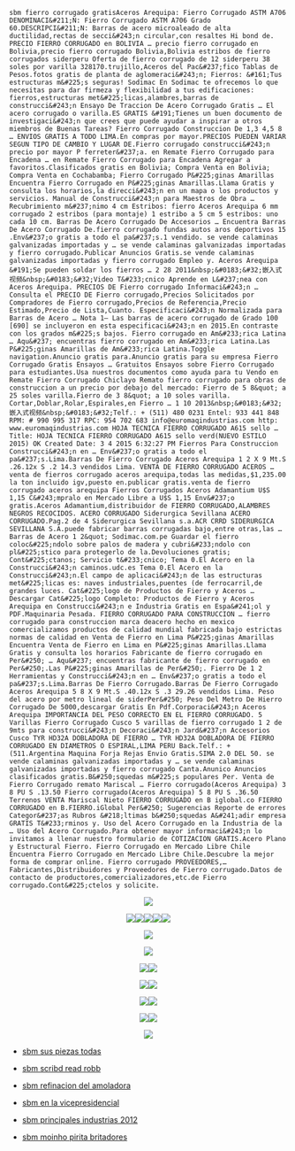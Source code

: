 
```
sbm fierro corrugado gratisAceros Arequipa: Fierro Corrugado ASTM A706 DENOMINACI&#211;N: Fierro Corrugado ASTM A706 Grado 60.DESCRIPCI&#211;N: Barras de acero microaleado de alta ductilidad,rectas de secci&#243;n circular,con resaltes Hi bond de. PRECIO FIERRO CORRUGADO en BOLIVIA … precio fierro corrugado en Bolivia,precio fierro corrugado Bolivia,Bolivia estribos de fierro corrugados siderperu Oferta de fierro corrugado de 12 siderperu 38 soles por varilla 328170.trujillo,Aceros del Pac&#237;fico Tablas de Pesos.fotos gratis de planta de aglomeraci&#243;n; Fierros: &#161;Tus estructuras m&#225;s seguras! Sodimac En Sodimac te ofrecemos lo que necesitas para dar firmeza y flexibilidad a tus edificaciones: fierros,estructuras met&#225;licas,alambres,barras de construcci&#243;n Ensayo De Traccion De Acero Corrugado Gratis … El acero corrugado o varilla.ES GRATIS &#191;Tienes un buen documento de investigaci&#243;n que crees que puede ayudar a inspirar a otros miembros de Buenas Tareas? Fierro Corrugado Construccion De 1,3 4,5 8 … ENVIOS GRATIS A TODO LIMA.En compras por mayor.PRECIOS PUEDEN VARIAR SEGUN TIPO DE CAMBIO Y LUGAR DE.Fierro corrugado construcci&#243;n precio por mayor P ferreter&#237;a. en Remate Fierro Corrugado para Encadena … en Remate Fierro Corrugado para Encadena Agregar a favoritos.Clasificados gratis en Bolivia; Compra Venta en Bolivia; Compra Venta en Cochabamba; Fierro Corrugado P&#225;ginas Amarillas Encuentra Fierro Corrugado en P&#225;ginas Amarillas.Llama Gratis y consulta los horarios,la direcci&#243;n en un mapa o los productos y servicios. Manual de Construcci&#243;n para Maestros de Obra … Recubrimiento m&#237;nimo 4 cm Estribos: fierro Aceros Arequipa 6 mm corrugado 2 estribos (para montaje) 1 estribo a 5 cm 5 estribos: uno cada 10 cm. Barras De Acero Corrugado De Accesorios … Encuentra Barras De Acero Corrugado De.fierro corrugado fundas autos aros deportivos 15 .Env&#237;o gratis a todo el pa&#237;s.1 vendido. se vende calaminas galvanizadas importadas y … se vende calaminas galvanizadas importadas y fierro corrugado.Publicar Anuncios Gratis.se vende calaminas galvanizadas importadas y fierro corrugado Empleo y. Aceros Arequipa &#191;Se pueden soldar los fierros … 2 28 2011&nbsp;&#0183;&#32;嵌入式视频&nbsp;&#0183;&#32;Video T&#233;cnico Aprende en L&#237;nea con Aceros Arequipa. PRECIOS DE Fierro corrugado Informaci&#243;n … Consulta el PRECIO DE Fierro corrugado,Precios Solicitados por Compradores de Fierro corrugado,Precios de Referencia,Precio Estimado,Precio de Lista,Cuanto. Especificaci&#243;n Normalizada para Barras de Acero … Nota 1— Las barras de acero corrugado de Grado 100 [690] se incluyeron en esta especificaci&#243;n en 2015.En contraste con los grados m&#225;s bajos. Fierro corrugado en Am&#233;rica Latina … Aqu&#237; encuentras fierro corrugado en Am&#233;rica Latina.Las P&#225;ginas Amarillas de Am&#233;rica Latina.Toggle navigation.Anuncio gratis para.Anuncio gratis para su empresa Fierro Corrugado Gratis Ensayos … Gratuitos Ensayos sobre Fierro Corrugado para estudiantes.Usa nuestros documentos como ayuda para tu Vendo en Remate Fierro Corrugado Chiclayo Remato fierro corrugado para obras de construccion a un precio por debajo del mercado: Fierro de 5 8&quot; a 25 soles varilla.Fierro de 3 8&quot; a 10 soles varilla. Cortar,Doblar,Rolar,Espirales,en Fierro … 1 10 2013&nbsp;&#0183;&#32;嵌入式视频&nbsp;&#0183;&#32;Telf.: + (511) 480 0231 Entel: 933 441 848 RPM: # 990 995 317 RPC: 954 702 683 info@euromaqindustrias.com http: www.euromaqindustrias.com HOJA TECNICA FIERRO CORRUGADO A615 sello … Title: HOJA TECNICA FIERRO CORRUGADO A615 sello verd(NUEVO ESTILO 2015) OK Created Date: 3 4 2015 6:32:27 PM Fierros Para Construccion Construcci&#243;n en … Env&#237;o gratis a todo el pa&#237;s.Lima.Barras De Fierro Corrugado Aceros Arequipa 1 2 X 9 Mt.S .26.12x S .2 14.3 vendidos Lima. VENTA DE FIERRO CORRUGADO ACEROS … venta de fierros corrugado aceros arequipa,todas las medidas,$1,235.00 la ton incluido igv,puesto en.publicar gratis.venta de fierro corrugado aceros arequipa Fierros Corrugados Aceros Adamantium U$S 1,15 C&#243;mpralo en Mercado Libre a U$S 1,15 Env&#237;o gratis.Aceros Adamantium,distribuidor de FIERRO CORRUGADO,ALAMBRES NEGROS RECOCIDOS. ACERO CORRUGADO Siderurgica Sevillana ACERO CORRUGADO.Pag.2 de 4 Siderurgica Sevillana s.a.ACR CRRD SIDERURGICA SEVILLANA S.A.puede fabricar barras corrugadas bajo,entre otras,las … Barras de Acero 1 2&quot; Sodimac.com.pe Guardar el fierro coloc&#225;ndolo sobre palos de madera y cubri&#233;ndolo con pl&#225;stico para protegerlo de la.Devoluciones gratis; Cont&#225;ctanos; Servicio t&#233;cnico; Tema 0.El Acero en la Construcci&#243;n caminos.udc.es Tema 0.El Acero en la Construcci&#243;n.El campo de aplicaci&#243;n de las estructuras met&#225;licas es: naves industriales,puentes (de ferrocarril,de grandes luces. Cat&#225;logo de Productos de Fierro y Aceros … Descargar Cat&#225;logo Completo: Productos de Fierro y Aceros Arequipa en Construcci&#243;n e Industria Gratis en Espa&#241;ol y PDF.Maquinaria Pesada. FIERRO CORRUGADO PARA CONSTRUCCION … fierro corrugado para construccion marca deacero hecho en mexico comercializamos productos de calidad mundial fabricada bajo estrictas normas de calidad en Venta de Fierro en Lima P&#225;ginas Amarillas Encuentra Venta de Fierro en Lima en P&#225;ginas Amarillas.Llama Gratis y consulta los horarios Fabricante de fierro corrugado en Per&#250; … Aqu&#237; encuentras fabricante de fierro corrugado en Per&#250;.Las P&#225;ginas Amarillas de Per&#250;. Fierro De 1 2 Herramientas y Construcci&#243;n en … Env&#237;o gratis a todo el pa&#237;s.Lima.Barras De Fierro Corrugado.Barras De Fierro Corrugado Aceros Arequipa 5 8 X 9 Mt.S .40.12x S .3 29.26 vendidos Lima. Peso del acero por metro lineal de siderPer&#250; Peso Del Metro De Hierro Corrugado De 5000,descargar Gratis En Pdf.Corporaci&#243;n Aceros Arequipa IMPORTANCIA DEL PESO CORRECTO EN EL FIERRO CORRUGADO. 5 Varillas Fierro Corrugado Cusco 5 varillas de fierro corrugado 1 2 de 9mts para construcci&#243;n Decoraci&#243;n Jard&#237;n Accesorios Cusco TYR HD32A DOBLADORA DE FIERRO … TYR HD32A DOBLADORA DE FIERRO CORRUGADO EN DIAMETROS O ESPIRAL,LIMA PERU Back.Telf.: + (511.Argentina Maquina Forja Rejas Envio Gratis.SIMA 2.0 DEL 50. se vende calaminas galvanizadas importadas y … se vende calaminas galvanizadas importadas y fierro corrugado Canta.Anunico Anuncios clasificados gratis.B&#250;squedas m&#225;s populares Per. Venta de Fierro Corrugado remato Mariscal … Fierro corrugado(Aceros Arequipa) 3 8 PU S .13.50 Fierro corrugado(Aceros Arequipa) 5 8 PU S .36.50 Terrenos VENTA Mariscal Nieto FIERRO CORRUGADO en B iglobal.co FIERRO CORRUGADO en B.FIERRO.iGlobal Per&#250; Sugerencias Reporte de errores Categor&#237;as Rubros &#218;ltimas b&#250;squedas A&#241;adir empresa GRATIS T&#233;rminos y. Uso del Acero Corrugado en la Industria de la … Uso del Acero Corrugado.Para obtener mayor informaci&#243;n lo invitamos a llenar nuestro formulario de COTIZACION GRATIS.Acero Plano y Estructural Fierro. Fierro Corrugado en Mercado Libre Chile Encuentra Fierro Corrugado en Mercado Libre Chile.Descubre la mejor forma de comprar online. Fierro corrugado PROVEEDORES,… Fabricantes,Distribuidores y Proveedores de Fierro corrugado.Datos de contacto de productores,comercializadores,etc.de Fierro corrugado.Cont&#225;ctelos y solicite. 
```

<div align="center">

<a href="https://es-crusher.shibang-china.com/github&k=sbm+fierro+corrugado+gratis"><img src="https://static.shibang-china.com/es/crusher/logo.jpg"></a>

<a href="https://es-crusher.shibang-china.com/github&k=sbm+fierro+corrugado+gratis"><img src="https://static.shibang-china.com/es/crusher/index.jpg"></a><a href="https://es-crusher.shibang-china.com/material.htmlgithub&k=sbm+fierro+corrugado+gratis"><img src="https://static.shibang-china.com/es/crusher/material.jpg"></a><a href="https://es-crusher.shibang-china.com/application.htmlgithub&k=sbm+fierro+corrugado+gratis"><img src="https://static.shibang-china.com/es/crusher/application.jpg"></a><a href="https://es-crusher.shibang-china.com/aboutus.htmlgithub&k=sbm+fierro+corrugado+gratis"><img src="https://static.shibang-china.com/es/crusher/aboutus.jpg"></a><a href="https://es-crusher.shibang-china.com/contact.htmlgithub&k=sbm+fierro+corrugado+gratis"><img src="https://static.shibang-china.com/es/crusher/contact.jpg"></a>

<a href="https://es-crusher.shibang-china.com/github&k=sbm+fierro+corrugado+gratis"><img src="https://static.shibang-china.com/es/crusher/banner.jpg"></a>

<a href="https://swt.shibang-china.com/github&k=sbm+fierro+corrugado+gratis"><img src="https://static.shibang-china.com/es/crusher/text.jpg"></a>

<a href="https://swt.shibang-china.com/github&k=sbm+fierro+corrugado+gratis"><img src="https://static.shibang-china.com/es/crusher/chat.jpg"></a><a href="https://es-crusher.shibang-china.com/contact.htmlgithub&k=sbm+fierro+corrugado+gratis"><img src="https://static.shibang-china.com/es/crusher/message.jpg"></a>

<a href="https://es-crusher.shibang-china.com/products/pe.htmlgithub&k=sbm+fierro+corrugado+gratis"><img src="https://static.shibang-china.com/es/crusher/pe.jpg"></a><a href="https://es-crusher.shibang-china.com/products/pf.htmlgithub&k=sbm+fierro+corrugado+gratis"><img src="https://static.shibang-china.com/es/crusher/pf.jpg"></a>

<a href="https://es-crusher.shibang-china.com/products/hpt.htmlgithub&k=sbm+fierro+corrugado+gratis"><img src="https://static.shibang-china.com/es/crusher/hpt.jpg"></a><a href="https://es-crusher.shibang-china.com/products/vsi.htmlgithub&k=sbm+fierro+corrugado+gratis"><img src="https://static.shibang-china.com/es/crusher/vsi.jpg"></a>

<a href="https://es-crusher.shibang-china.com/products/klv.htmlgithub&k=sbm+fierro+corrugado+gratis"><img src="https://static.shibang-china.com/es/crusher/klv.jpg"></a><a href="https://es-crusher.shibang-china.com/products/portable.htmlgithub&k=sbm+fierro+corrugado+gratis"><img src="https://static.shibang-china.com/es/crusher/portable.jpg"></a>

<a href="https://swt.shibang-china.com/github&k=sbm+fierro+corrugado+gratis"><img src="https://static.shibang-china.com/es/crusher/case.jpg"></a>

</div>


* [sbm sus piezas todas](sbm%20sus%20piezas%20todas.md)

* [sbm scribd read robb](sbm%20scribd%20read%20robb.md)

* [sbm refinacion del amoladora](sbm%20refinacion%20del%20amoladora.md)

* [sbm en la vicepresidencial](sbm%20en%20la%20vicepresidencial.md)

* [sbm principales industrias 2012](sbm%20principales%20industrias%202012.md)

* [sbm moinho pirita britadores](sbm%20moinho%20pirita%20britadores.md)